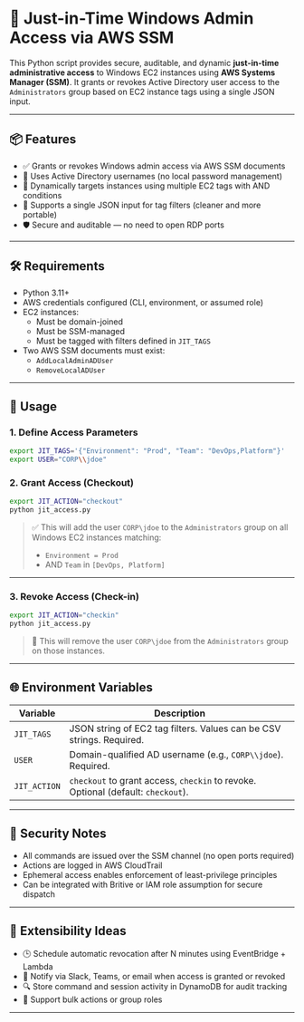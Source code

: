 # 🔐 Just-in-Time Windows Admin Access via AWS SSM

This Python script provides secure, auditable, and dynamic **just-in-time administrative access** to Windows EC2 instances using **AWS Systems Manager (SSM)**. It grants or revokes Active Directory user access to the `Administrators` group based on EC2 instance tags using a single JSON input.

---

## 📦 Features

- ✅ Grants or revokes Windows admin access via AWS SSM documents
- 🔐 Uses Active Directory usernames (no local password management)
- 🧩 Dynamically targets instances using multiple EC2 tags with AND conditions
- 🧾 Supports a single JSON input for tag filters (cleaner and more portable)
- 🛡 Secure and auditable — no need to open RDP ports

---

## 🛠 Requirements

- Python 3.11+
- AWS credentials configured (CLI, environment, or assumed role)
- EC2 instances:
  - Must be domain-joined
  - Must be SSM-managed
  - Must be tagged with filters defined in `JIT_TAGS`
- Two AWS SSM documents must exist:
  - `AddLocalAdminADUser`
  - `RemoveLocalADUser`

---

## 🚀 Usage

### 1. Define Access Parameters

```bash
export JIT_TAGS='{"Environment": "Prod", "Team": "DevOps,Platform"}'
export USER="CORP\\jdoe"
````

### 2. Grant Access (Checkout)

```bash
export JIT_ACTION="checkout"
python jit_access.py
```

> ✅ This will add the user `CORP\jdoe` to the `Administrators` group on all Windows EC2 instances matching:
>
> * `Environment = Prod`
> * AND `Team` in `[DevOps, Platform]`

---

### 3. Revoke Access (Check-in)

```bash
export JIT_ACTION="checkin"
python jit_access.py
```

> 🧹 This will remove the user `CORP\jdoe` from the `Administrators` group on those instances.

---

## 🌐 Environment Variables

| Variable     | Description                                                                      |
| ------------ | -------------------------------------------------------------------------------- |
| `JIT_TAGS`   | JSON string of EC2 tag filters. Values can be CSV strings. Required.             |
| `USER`       | Domain-qualified AD username (e.g., `CORP\\jdoe`). Required.                     |
| `JIT_ACTION` | `checkout` to grant access, `checkin` to revoke. Optional (default: `checkout`). |

---

## 🔐 Security Notes

* All commands are issued over the SSM channel (no open ports required)
* Actions are logged in AWS CloudTrail
* Ephemeral access enables enforcement of least-privilege principles
* Can be integrated with Britive or IAM role assumption for secure dispatch

---

## 🧠 Extensibility Ideas

* 🕒 Schedule automatic revocation after N minutes using EventBridge + Lambda
* 📢 Notify via Slack, Teams, or email when access is granted or revoked
* 🔍 Store command and session activity in DynamoDB for audit tracking
* 💼 Support bulk actions or group roles

---